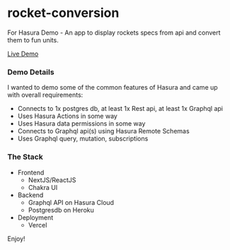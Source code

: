 # rocket-conversion
For Hasura Demo - An app to display rockets specs from api and convert them to fun units.

[Live Demo](https://rocket-conversion-demo.vercel.app/)

### Demo Details
I wanted to demo some of the common features of Hasura and came up with overall requirements:
* Connects to 1x postgres db, at least 1x Rest api, at least 1x Graphql api
* Uses Hasura Actions in some way
* Uses Hasura data permissions in some way
* Connects to Graphql api(s) using Hasura Remote Schemas
* Uses Graphql query, mutation, subscriptions

### The Stack
* Frontend
  * NextJS/ReactJS
  * Chakra UI
* Backend
  * Graphql API on Hasura Cloud
  * Postgresdb on Heroku
* Deployment
  * Vercel

Enjoy!

